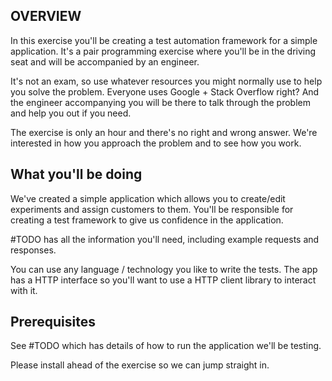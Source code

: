 ## OVERVIEW

In this exercise you'll be creating a test automation framework for a simple application. It's a pair programming exercise where you'll be in the driving seat and will be accompanied by an engineer.

It's not an exam, so use whatever resources you might normally use to help you solve the problem. Everyone uses Google + Stack Overflow right? And the engineer accompanying you will be there to talk through the problem and help you out if you need.

The exercise is only an hour and there's no right and wrong answer. We're interested in how you approach the problem and to see how you work.

## What you'll be doing
We've created a simple application which allows you to create/edit experiments and assign customers to them. You'll be responsible for creating a test framework to give us confidence in the application.

#TODO has all the information you'll need, including example requests and responses.

You can use any language / technology you like to write the tests. The app has a HTTP interface so you'll want to use a HTTP client library to interact with it.

## Prerequisites
See #TODO which has details of how to run the application we'll be testing.

Please install ahead of the exercise so we can jump straight in.